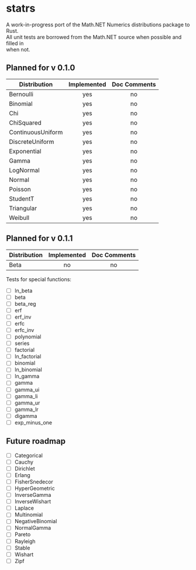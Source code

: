 # statrs  
  
A work-in-progress port of the Math.NET Numerics distributions package to Rust.  
All unit tests are borrowed from the Math.NET source when possible and filled in  
when not.  

## Planned for v 0.1.0

| Distribution      | Implemented | Doc Comments |
|-------------------|:-----------:|:------------:|
| Bernoulli         | yes         | no           |
| Binomial          | yes         | no           |
| Chi               | yes         | no           |
| ChiSquared        | yes         | no           |
| ContinuousUniform | yes         | no           |
| DiscreteUniform   | yes         | no           |
| Exponential       | yes         | no           |
| Gamma             | yes         | no           |
| LogNormal         | yes         | no           |
| Normal            | yes         | no           |
| Poisson           | yes         | no           |
| StudentT          | yes         | no           |
| Triangular        | yes         | no           |
| Weibull           | yes         | no           |

## Planned for v 0.1.1
| Distribution      | Implemented | Doc Comments |
|-------------------|:-----------:|:------------:|
| Beta              | no          | no           |

Tests for special functions:
- [ ] ln_beta
- [ ] beta
- [ ] beta_reg
- [ ] erf
- [ ] erf_inv
- [ ] erfc
- [ ] erfc_inv
- [ ] polynomial
- [ ] series
- [ ] factorial
- [ ] ln_factorial
- [ ] binomial
- [ ] ln_binomial
- [ ] ln_gamma
- [ ] gamma
- [ ] gamma_ui
- [ ] gamma_li
- [ ] gamma_ur
- [ ] gamma_lr
- [ ] digamma
- [ ] exp_minus_one

## Future roadmap
- [ ] Categorical
- [ ] Cauchy
- [ ] Dirichlet
- [ ] Erlang
- [ ] FisherSnedecor
- [ ] HyperGeometric
- [ ] InverseGamma
- [ ] InverseWishart
- [ ] Laplace
- [ ] Multinomial
- [ ] NegativeBinomial
- [ ] NormalGamma
- [ ] Pareto
- [ ] Rayleigh
- [ ] Stable
- [ ] Wishart
- [ ] Zipf
